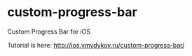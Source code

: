 custom-progress-bar
===================

Custom Progress Bar for iOS

Tutorial is here: http://ios.ymydykov.ru/custom-progress-bar/
